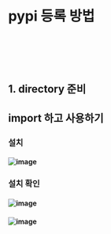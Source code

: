 # pypi 등록 방법
### <br/><br/><br/>

## 1. directory 준비



## import 하고 사용하기
### 설치
#### ![image](https://user-images.githubusercontent.com/62974484/208827295-b6082ee3-87c2-4dea-b1d6-4cfef8724fda.png)
### 설치 확인
#### ![image](https://user-images.githubusercontent.com/62974484/208827222-2320c552-3065-412f-a5cd-ca2b29bbebcf.png)
#### ![image](https://user-images.githubusercontent.com/62974484/208827327-2330e867-3998-48f3-881a-c775137fc45e.png)
### <br/><br/><br/>
